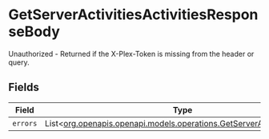 # GetServerActivitiesActivitiesResponseBody

Unauthorized - Returned if the X-Plex-Token is missing from the header or query.


## Fields

| Field                                                                                                                          | Type                                                                                                                           | Required                                                                                                                       | Description                                                                                                                    |
| ------------------------------------------------------------------------------------------------------------------------------ | ------------------------------------------------------------------------------------------------------------------------------ | ------------------------------------------------------------------------------------------------------------------------------ | ------------------------------------------------------------------------------------------------------------------------------ |
| `errors`                                                                                                                       | List<[org.openapis.openapi.models.operations.GetServerActivitiesErrors](../../models/operations/GetServerActivitiesErrors.md)> | :heavy_minus_sign:                                                                                                             | N/A                                                                                                                            |
